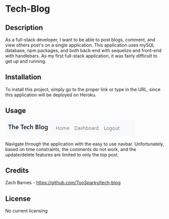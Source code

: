 # Tech-Blog

## Description

As a full-stack developer, I want to be able to post blogs, comment, and view others post's on a single application. This application uses mySQL database, npm packages, and both back-end with sequelize and front-end with handlebars. As my first full-stack application, it was fairly difficult to get up and running.

## Installation

To install this project, simply go to the proper link or type in the URL, since this application will be deployed on Heroku.

## Usage

![navbar screenshot](assets/navbar-screenshot-tech-blog.png)

Navigate through the application with the easy to use navbar. Unfortunately, based on time constraints, the comments do not work, and the update/delete features are limited to only the top post.

## Credits

Zach Barnes - https://github.com/TooSparky/tech-blog

## License

No current licensing
